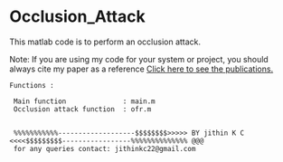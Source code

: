 # Occlusion_Attack
This matlab code is to perform an occlusion attack.

Note: If you are using my code for your system or project, you should always cite my paper as a reference
 <a href ="https://docs.google.com/document/d/1AbCxFoUhdOCppM8novgCdOv0F9mqYe7HlBU7yX7Svx0/edit?usp=sharing">Click here to see the publications.</a>

    Functions :

     Main function              : main.m
     Occlusion attack function  : ofr.m
     
     
     %%%%%%%%%%%-------------------$$$$$$$$>>>>> BY jithin K C <<<<$$$$$$$$$-----------------%%%%%%%%%%%%%% @@@ 
     for any queries contact: jithinkc22@gmail.com
